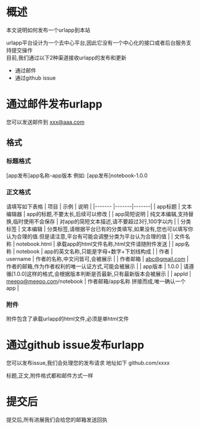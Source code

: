 # 概述
本文说明如何发布一个urlapp到本站  

urlapp平台设计为一个去中心平台,因此它没有一个中心化的接口或者后台服务支持提交操作  
目前,我们通过以下2种渠道接收urlapp的发布和更新
- 通过邮件
- 通过github issue

# 通过邮件发布urlapp
您可以发送邮件到 xxx@aaa.com

## 格式
### 标题格式
[app发布]app名称-app版本
例如:
[app发布]notebook-1.0.0


### 正文格式
请填写如下表格
| 项目   | 示例 | 说明 |
|------- |-------|-------|
| app标题 | 文本编辑器 | app的标题,不要太长,后续可以修改 |
| app简短说明 | 纯文本编辑,支持替换,临时使用不会保存 | 对app的简短文本描述,请不要超过3行,100字以内 |
| 分类标签 | 文本编辑 | 分类标签,请根据平台已有的分类填写,如果没有,您也可以填写你认为合理的值.但是请注意,平台有可能会调整分类为平台认为合理的值 |
| 文件名称 | notebook.html | 承载app的html文件名称,html文件请随附件发送 |
| app名称 | notebook | app的英文名称,只能是字母+数字+下划线构成 |
| 作者 | username | 作者的名称,中文问皆可,会被展示 |
| 作者邮箱 | abc@gmail.com | 作者的邮箱,作为作者权利的唯一认证方式,可能会被展示 |
| app版本 | 1.0.0 | 请遵循[1.0.0]这样的格式,会根据版本判断是否最新,只有最新版本会被展示 |
| appId | meepo@meepo.com/notebook | 作者邮箱/app名称 拼接而成,唯一确认一个app |

### 附件
附件包含了承载urlapp的html文件,必须是单html文件

# 通过github issue发布urlapp
您可以发布issue,我们会处理您的发布请求
地址如下 github.com/xxxx

标题,正文,附件格式都和邮件方式一样


# 提交后
提交后,所有进展我们会给您的邮箱发送回执


